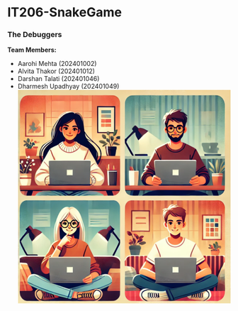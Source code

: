 # IT206-SnakeGame
### The Debuggers
**Team Members:**
- Aarohi Mehta (202401002)
- Alvita Thakor (202401012)
- Darshan Talati (202401046)
- Dharmesh Upadhyay (202401049)
![Alt Text](GroupIcon.jpg)